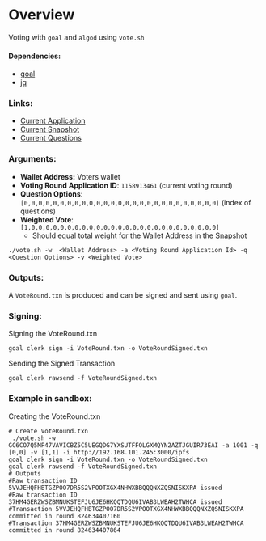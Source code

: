 # Overview

Voting with `goal` and `algod` using `vote.sh`

#### Dependencies:

- [goal](https://developer.algorand.org/docs/clis/goal/goal/)
- [jq](https://jqlang.github.io/jq/)


### Links:

- [Current Application][app]
- [Current Snapshot][snapshot]
- [Current Questions][questions]


### Arguments:

 - **Wallet Address:** Voters wallet
 - **Voting Round Application ID**: `1158913461` (current voting round)
 - **Question Options**: `[0,0,0,0,0,0,0,0,0,0,0,0,0,0,0,0,0,0,0,0,0,0,0,0,0,0,0]` (index of questions)
 - **Weighted Vote**: `[1,0,0,0,0,0,0,0,0,0,0,0,0,0,0,0,0,0,0,0,0,0,0,0,0,0,0]`
   - Should equal total weight for the Wallet Address in the [Snapshot][snapshot]

```shell
./vote.sh -w  <Wallet Address> -a <Voting Round Application Id> -q <Question Options> -v <Weighted Vote>
```

### Outputs:

A `VoteRound.txn` is produced and can be signed and sent using `goal`.

### Signing:

Signing the VoteRound.txn
```shell
goal clerk sign -i VoteRound.txn -o VoteRoundSigned.txn
```

Sending the Signed Transaction
```shell
goal clerk rawsend -f VoteRoundSigned.txn
```

### Example in sandbox:

Creating the VoteRound.txn
```shell
# Create VoteRound.txn
 ./vote.sh -w GC6CO7Q5MP47VAVICBZ5C5UEGQDG7YXSUTFFOLGXMQYN2AZTJGUIR73EAI -a 1001 -q [0,0] -v [1,1] -i http://192.168.101.245:3000/ipfs
goal clerk sign -i VoteRound.txn -o VoteRoundSigned.txn
goal clerk rawsend -f VoteRoundSigned.txn
# Outputs
#Raw transaction ID 5VVJEHQFHBTGZPOO7DR5S2VPOOTXGX4NHWXBBQQQNXZQSNISKXPA issued
#Raw transaction ID 37HM4GERZWSZBMNUKSTEFJU6JE6HKQQTDQU6IVAB3LWEAH2TWHCA issued
#Transaction 5VVJEHQFHBTGZPOO7DR5S2VPOOTXGX4NHWXBBQQQNXZQSNISKXPA committed in round 824634407160
#Transaction 37HM4GERZWSZBMNUKSTEFJU6JE6HKQQTDQU6IVAB3LWEAH2TWHCA committed in round 824634407864
```

[app]:https://app.dappflow.org/explorer/application/1158913461/transactions
[snapshot]:https://api.voting.algorand.foundation/ipfs/bafkreieh77pgmvfexyxbnbexwu4n5x54kgdfop7lzfo26peyrjcwhn6uii
[questions]:https://api.voting.algorand.foundation/ipfs/bafkreigjiien52ukmfqd5yrjgonrj6ixpr2rm32szps45ztpehk7z4lhli
